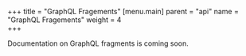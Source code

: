 +++
title = "GraphQL Fragements"
[menu.main]
    parent = "api"
    name = "GraphQL Fragements"
    weight = 4   
+++

Documentation on GraphQL fragments is coming soon.

<!--using GraphQL fragments with Dgraph - there's fragments in the request as well as the type fragments to talk about**

Case 1:
you can see an example of a fragment here https://github.com/dgraph-io/graphql-sample-apps/blob/mjc/discuss/discuss-clone/src/components/operations.graphql

and here https://github.com/dgraph-io/dgraph/blob/5a67b9497fdb4a2c67638e3fc2601d628aa238f0/graphql/e2e/common/fragment.go#L15-L26 and here https://github.com/dgraph-io/dgraph/blob/5a67b9497fdb4a2c67638e3fc2601d628aa238f0/graphql/e2e/common/fragment.go#L117-L153

Case 2: (on types)
You can see how fragments on types works here https://github.com/dgraph-io/dgraph/blob/5a67b9497fdb4a2c67638e3fc2601d628aa238f0/graphql/e2e/common/query.go#L1179-L1196


This page should describe what fragments are used for (case 1 is reuse, case 2 is different results per type) and show how to submit a query with fragments and what the answer will look like.-->